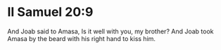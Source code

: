 # II Samuel 20:9

And Joab said to Amasa, Is it well with you, my brother? And Joab took Amasa by the beard with his right hand to kiss him.
